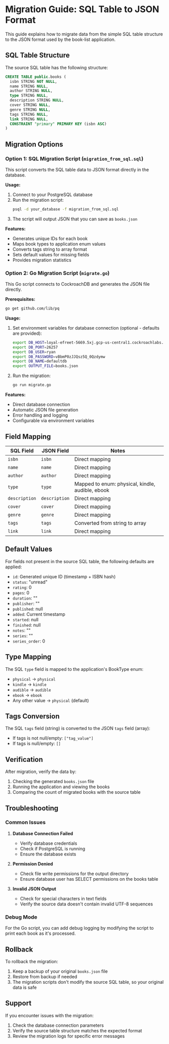 # Migration Guide: SQL Table to JSON Format

This guide explains how to migrate data from the simple SQL table structure to the JSON format used by the book-list application.

## SQL Table Structure

The source SQL table has the following structure:

```sql
CREATE TABLE public.books (
  isbn STRING NOT NULL,
  name STRING NULL,
  author STRING NULL,
  type STRING NULL,
  description STRING NULL,
  cover STRING NULL,
  genre STRING NULL,
  tags STRING NULL,
  link STRING NULL,
  CONSTRAINT "primary" PRIMARY KEY (isbn ASC)
)
```

## Migration Options

### Option 1: SQL Migration Script (`migration_from_sql.sql`)

This script converts the SQL table data to JSON format directly in the database.

**Usage:**
1. Connect to your PostgreSQL database
2. Run the migration script:
   ```bash
   psql -d your_database -f migration_from_sql.sql
   ```
3. The script will output JSON that you can save as `books.json`

**Features:**
- Generates unique IDs for each book
- Maps book types to application enum values
- Converts tags string to array format
- Sets default values for missing fields
- Provides migration statistics

### Option 2: Go Migration Script (`migrate.go`)

This Go script connects to CockroachDB and generates the JSON file directly.

**Prerequisites:**
```bash
go get github.com/lib/pq
```

**Usage:**
1. Set environment variables for database connection (optional - defaults are provided):
   ```bash
   export DB_HOST=loyal-efreet-5669.5xj.gcp-us-central1.cockroachlabs.cloud
   export DB_PORT=26257
   export DB_USER=ryan
   export DB_PASSWORD=vBbmP0zJJQsz5Q_0Qzdymw
   export DB_NAME=defaultdb
   export OUTPUT_FILE=books.json
   ```

2. Run the migration:
   ```bash
   go run migrate.go
   ```

**Features:**
- Direct database connection
- Automatic JSON file generation
- Error handling and logging
- Configurable via environment variables

## Field Mapping

| SQL Field | JSON Field | Notes |
|-----------|------------|-------|
| `isbn` | `isbn` | Direct mapping |
| `name` | `name` | Direct mapping |
| `author` | `author` | Direct mapping |
| `type` | `type` | Mapped to enum: physical, kindle, audible, ebook |
| `description` | `description` | Direct mapping |
| `cover` | `cover` | Direct mapping |
| `genre` | `genre` | Direct mapping |
| `tags` | `tags` | Converted from string to array |
| `link` | `link` | Direct mapping |

## Default Values

For fields not present in the source SQL table, the following defaults are applied:

- `id`: Generated unique ID (timestamp + ISBN hash)
- `status`: "unread"
- `rating`: 0
- `pages`: 0
- `duration`: ""
- `publisher`: ""
- `published`: null
- `added`: Current timestamp
- `started`: null
- `finished`: null
- `notes`: ""
- `series`: ""
- `series_order`: 0

## Type Mapping

The SQL `type` field is mapped to the application's BookType enum:

- `physical` → `physical`
- `kindle` → `kindle`
- `audible` → `audible`
- `ebook` → `ebook`
- Any other value → `physical` (default)

## Tags Conversion

The SQL `tags` field (string) is converted to the JSON `tags` field (array):
- If tags is not null/empty: `["tag_value"]`
- If tags is null/empty: `[]`

## Verification

After migration, verify the data by:

1. Checking the generated `books.json` file
2. Running the application and viewing the books
3. Comparing the count of migrated books with the source table

## Troubleshooting

### Common Issues

1. **Database Connection Failed**
   - Verify database credentials
   - Check if PostgreSQL is running
   - Ensure the database exists

2. **Permission Denied**
   - Check file write permissions for the output directory
   - Ensure database user has SELECT permissions on the books table

3. **Invalid JSON Output**
   - Check for special characters in text fields
   - Verify the source data doesn't contain invalid UTF-8 sequences

### Debug Mode

For the Go script, you can add debug logging by modifying the script to print each book as it's processed.

## Rollback

To rollback the migration:
1. Keep a backup of your original `books.json` file
2. Restore from backup if needed
3. The migration scripts don't modify the source SQL table, so your original data is safe

## Support

If you encounter issues with the migration:
1. Check the database connection parameters
2. Verify the source table structure matches the expected format
3. Review the migration logs for specific error messages
